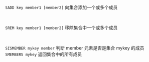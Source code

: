 

`SADD key member1 [member2]` 向集合添加一个或多个成员  

<br>

`SREM key member1 [member2]` 移除集合中一个或多个成员  

<br>





`SISMEMBER mykey member` 判断 member 元素是否是集合 mykey 的成员  
`SMEMBERS mykey` 返回集合中的所有成员  